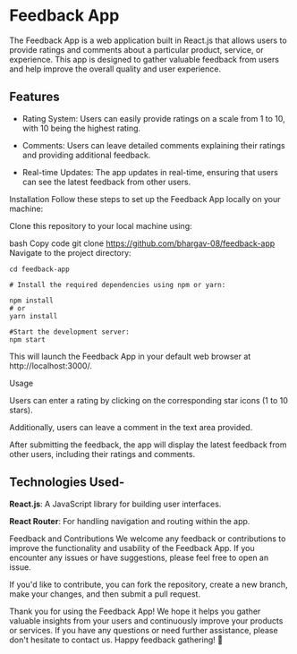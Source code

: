 # Feedback App

The Feedback App is a web application built in React.js that allows users to provide ratings and comments about a particular product, service, or experience. This app is designed to gather valuable feedback from users and help improve the overall quality and user experience.

## Features

- Rating System: Users can easily provide ratings on a scale from 1 to 10, with 10 being the highest rating.

- Comments: Users can leave detailed comments explaining their ratings and providing additional feedback.

- Real-time Updates: The app updates in real-time, ensuring that users can see the latest feedback from other users.

Installation
Follow these steps to set up the Feedback App locally on your machine:

Clone this repository to your local machine using:

bash
Copy code
git clone https://github.com/bhargav-08/feedback-app
Navigate to the project directory:

```
cd feedback-app
```

```
# Install the required dependencies using npm or yarn:

npm install
# or
yarn install
```

```
#Start the development server:
npm start
```

This will launch the Feedback App in your default web browser at http://localhost:3000/.

Usage

Users can enter a rating by clicking on the corresponding star icons (1 to 10 stars).

Additionally, users can leave a comment in the text area provided.

After submitting the feedback, the app will display the latest feedback from other users, including their ratings and comments.

## Technologies Used-

**React.js**: A JavaScript library for building user interfaces.

**React Router**: For handling navigation and routing within the app.

Feedback and Contributions
We welcome any feedback or contributions to improve the functionality and usability of the Feedback App. If you encounter any issues or have suggestions, please feel free to open an issue.

If you'd like to contribute, you can fork the repository, create a new branch, make your changes, and then submit a pull request.

Thank you for using the Feedback App! We hope it helps you gather valuable insights from your users and continuously improve your products or services. If you have any questions or need further assistance, please don't hesitate to contact us. Happy feedback gathering! 🚀
